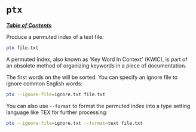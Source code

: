 # `ptx`

[***Table of Contents***](/README.md)

Produce a permuted index of a text file:

```bash
ptx file.txt
```

A permuted index, also known as 'Key Word In Context' (KWIC), is part of an
obsolete method of organizing keywords in a piece of documentation. 

The first words on the will be sorted. You can specify an ignore file to ignore
common English words:

```bash
ptx --ignore-file=ignore.txt file.txt
```

You can also use `--format` to format the permuted index into a type setting
language like TEX for further processing:

```bash
ptx --ignore-file=ignore.txt --format=text file.txt
```
